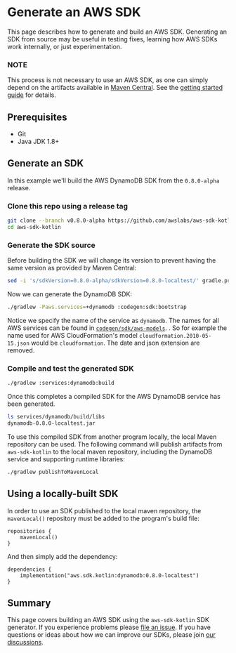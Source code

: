 # Generate an AWS SDK

This page describes how to generate and build an AWS SDK. Generating an SDK from source may be useful in testing fixes,
learning how AWS SDKs work internally, or just experimentation.

### NOTE

This process is not necessary to use an AWS SDK, as one can simply depend on the artifacts available in 
[Maven Central](https://search.maven.org/search?q=aws.sdk.kotlin).  See the [getting started guide](GettingStarted.md) for details.

## Prerequisites
* Git
* Java JDK 1.8+

## Generate an SDK

In this example we'll build the AWS DynamoDB SDK from the `0.8.0-alpha` release.

### Clone this repo using a release tag
```sh
git clone --branch v0.8.0-alpha https://github.com/awslabs/aws-sdk-kotlin.git
cd aws-sdk-kotlin
```

### Generate the SDK source

Before building the SDK we will change its version to prevent having the same version as provided by Maven Central:
```sh
sed -i 's/sdkVersion=0.8.0-alpha/sdkVersion=0.8.0-localtest/' gradle.properties
```

Now we can generate the DynamoDB SDK:
```sh
./gradlew -Paws.services=+dynamodb :codegen:sdk:bootstrap
```
Notice we specify the name of the service as `dynamodb`.  The names for all AWS services can be found in
[`codegen/sdk/aws-models`](../codegen/sdk/aws-models).
.  So for example the name used for AWS CloudFormation's model `cloudformation.2010-05-15.json` 
would be `cloudformation`.  The date and json extension are removed.

### Compile and test the generated SDK
```sh
./gradlew :services:dynamodb:build
```
Once this completes a compiled SDK for the AWS DynamoDB service has been generated.

```sh
ls services/dynamodb/build/libs      
dynamodb-0.8.0-localtest.jar
```

To use this compiled SDK from another program locally, the local Maven repository can be used.  The following command 
will publish artifacts from `aws-sdk-kotlin` to the local maven repository, including the DynamoDB service and supporting
runtime libraries:

```sh
./gradlew publishToMavenLocal
```

## Using a locally-built SDK

In order to use an SDK published to the local maven repository, the `mavenLocal()` repository must be added to the program's
build file:

```
repositories {
    mavenLocal()
}
```

And then simply add the dependency:

```
dependencies {
    implementation("aws.sdk.kotlin:dynamodb:0.8.0-localtest")
}
```

## Summary

This page covers building an AWS SDK using the `aws-sdk-kotlin` SDK generator. If you experience problems please [file 
an issue](https://github.com/awslabs/aws-sdk-kotlin/issues). If you have questions or ideas about how we can improve our 
SDKs, please join [our discussions](https://github.com/awslabs/aws-sdk-kotlin/discussions).